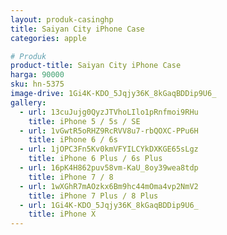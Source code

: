 ```yaml
---
layout: produk-casinghp
title: Saiyan City iPhone Case
categories: apple

# Produk
product-title: Saiyan City iPhone Case
harga: 90000
sku: hn-5375
image-drive: 1Gi4K-KDO_5Jqjy36K_8kGaqBDDip9U6_
gallery:
  - url: 13cuJujg0QyzJTVhoLIlo1pRnfmoi9RHu
    title: iPhone 5 / 5s / SE
  - url: 1vGwtR5oRHZ9RcRVV8u7-rbQOXC-PPu6H
    title: iPhone 6 / 6s
  - url: 1jOPC3Fn5Kv0kmVFYILCYkDXKGE65sLgz
    title: iPhone 6 Plus / 6s Plus
  - url: 16pK4H862puv58vm-KaU_8oy39wea8tdp
    title: iPhone 7 / 8
  - url: 1wXGhR7mAOzkx6Bm9hc44mOma4vp2NmV2
    title: iPhone 7 Plus / 8 Plus
  - url: 1Gi4K-KDO_5Jqjy36K_8kGaqBDDip9U6_
    title: iPhone X
---
```

